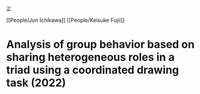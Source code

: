 [🇿](zotero://select/library/items/RAPGBDN7)

[[People/Jun Ichikawa]] [[People/Keisuke Fujii]] 
# Analysis of group behavior based on sharing heterogeneous roles in a triad using a coordinated drawing task (2022)

